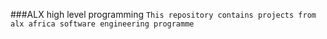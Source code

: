 ###ALX high level programming
```This repository contains projects from alx africa software engineering programme```

